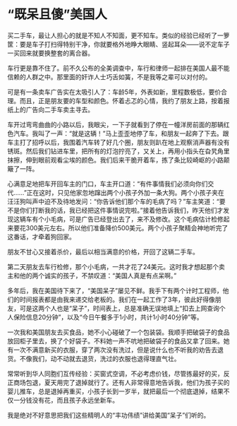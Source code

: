 # “既呆且傻”美国人

买二手车，最让人担心的就是不知人不知面，更不知车。类似的经验已经听了一箩筐：要是车子打扫得特别干净，你就要格外地睁大眼睛、竖起耳朵——说不定车子一买回来就要换整套的离合器。

车行更是靠不住了。前不久公布的全美调查中，车行和律师一起排在美国人最不能信赖的人群之中。那里面的奸诈人士巧舌如簧，不是我等之辈可以对付的。

可是有一条卖车广告实在太吸引人了：车龄5年，外表如新，里程数极低，要价合理。而且，正是朋友要的车型和颜色。怀着忐忑的心情，我约了朋友上路，按着报纸上的广告向二手车卖主寻去。

车开过弯弯曲曲的小路以后，我眼尖，一下子就看到了停在一幢洋房前面的那辆红色汽车。我叫了一声：“就是这辆！”马上歪歪地停了车，和朋友一起奔了下去。跟车主打了招呼以后，我围着汽车转了好几个圈，朋友则趴在地上观察消声器有没有锈斑。然后我们钻进车里，把所有的灯泡拧亮了，又关上，再用小指头在旮旯角里抹擦，伸到眼前观看尘埃的颜色。我们后来干脆开着车，拣了条比较崎岖的小路颠簸了一阵。

心满意足地把车开回车主的门口，车主开口道：“有件事情我们必须向你们交代……”正在这时，只见他家忽地蹿出两个小孩子外加一条大狗。两个小孩子夹在汪汪狗叫声中迫不及待地发问：“你告诉他们那个车的毛病了吗？”车主笑道：“要不是你们打断我的话，我已经把这件事情说完啦。”接着他告诉我们，昨天他们才发现这辆车有个小毛病，可是广告已经登出去了，来不及修改。这个毛病估计检修起来要花300美元左右。所以他们准备降价500美元。两个小孩子聚精会神地听完了这番话，才牵着狗回家。

朋友不甘心又接着杀价，最后以相当满意的价格，开回了这辆二手车。

第二天朋友去车行检修，那个小毛病，一共才花了24美元。这时我才想起那个卖主和他的两个诚实的孩子，不禁叹道：“美国人真是有点呆啊。”

多年后，我在美国待下来了，“美国呆子”屡见不鲜。我手下有两个计时工程师，他们的时间报表都是由我来递交给老板的。我们在一起工作了3年，彼此好得像朋友，可是这两个人也是“呆子”，时间表上，总是准确无误地填上“扣去上网查询个人保险信息20分钟”，以及“今日午餐多于1小时，共计1小时40分钟”等。

一次我和美国朋友去买食品，她不小心碰破了一个包装袋。我顺手把破袋子的食品放回柜子里去，换了个好袋子。不料她一声不吭地把破袋子的食品又拿了回来。她有一次不满意新买的衣服，穿了两次没有洗过，但是说什么也不听我的劝告去退货。不像我们，动不动就去退货，洗过的衣服也退得理直气壮。

常常听到华人同胞们互传经验：买窗式空调，不必考虑价钱，尽管拣最好的买，反正商场包退，夏天用完了退掉就行了。还有人非常得意地告诉我，他们为孩子买的婴儿推车，总是退掉再重买，小孩子长到一岁半，就把最后一个彻底退掉，结果不仅一分钱没有花，而且孩子永远坐新车。

我是绝对不好意思把我们这些精明人的“丰功伟绩”讲给美国“呆子”们听的。